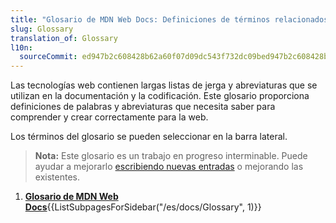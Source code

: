 ```yaml
---
title: "Glosario de MDN Web Docs: Definiciones de términos relacionados con la Web"
slug: Glossary
translation_of: Glossary
l10n:
  sourceCommit: ed947b2c608428b62a60f07d09dc543f732dc09bed947b2c608428b62a60f07d09dc543f732dc09b
---
```


Las tecnologías web contienen largas listas de jerga y abreviaturas que se utilizan en la documentación y la codificación. Este glosario proporciona definiciones de palabras y abreviaturas que necesita saber para comprender y crear correctamente para la web.

Los términos del glosario se pueden seleccionar en la barra lateral.

> **Nota:** Este glosario es un trabajo en progreso interminable. Puede ayudar a mejorarlo [escribiendo nuevas entradas](/es/docs/MDN/Writing_guidelines/Howto/Write_a_new_entry_in_the_Glossary) o mejorando las existentes.

<section id="Quick_links">
 <ol>
  <li><strong><a href="/es/docs/Glossary">Glosario de MDN Web Docs</a></strong>{{ListSubpagesForSidebar("/es/docs/Glossary", 1)}}</li>
 </ol>
</section>
